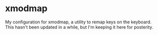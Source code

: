 # xmodmap

My configuration for xmodmap, a utility to remap keys on the keyboard. This hasn't been updated in a while, but I'm keeping it here for posterity.
